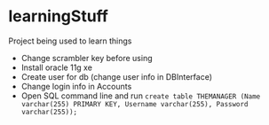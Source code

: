 # learningStuff
Project being used to learn things

- Change scrambler key before using
- Install oracle 11g xe
- Create user for db (change user info in DBInterface)
- Change login info in Accounts
- Open SQL command line and run `create table THEMANAGER (Name varchar(255) PRIMARY KEY, Username varchar(255), Password varchar(255));`
